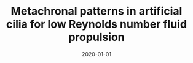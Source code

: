 ---
title: "Metachronal patterns in artificial cilia for low Reynolds number fluid propulsion"
collection: publications
permalink: /publication/2020-01-01-Metachronal-patterns-in-artificial-cilia-for-low-Reynolds-number-fluid-propulsion
date: 2020-01-01
venue: 'Science advances'
link: 'https://doi.org/10.1126/sciadv.abd2508'
citation: ' <b>Edoardo Milana</b>,  Rongjing Zhang,  Maria Vetrano,  Sam Peerlinck,  Michael De,  Patrick Onck,  Dominiek Reynaerts,  Benjamin Gorissen, &quot;Metachronal patterns in artificial cilia for low Reynolds number fluid propulsion.&quot; <i>Science advances</i>, 2020.'
---